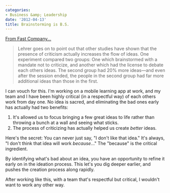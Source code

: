 ```yaml
---
categories:
- Business &amp; Leadership
date: '2012-04-13'
title: Brainstorming is B.S.
---
```


<a href="http://www.fastcodesign.com/1668930/the-brainstorming-process-is-bs-but-can-we-rework-it">From Fast Company...</a>

<blockquote>Lehrer goes on to point out that other studies have shown that the presence of criticism actually increases the flow of ideas. One experiment compared two groups: One which brainstormed with a mandate not to criticize, and another which had the license to debate each others ideas. The second group had 20% more ideas—and even after the session ended, the people in the second group had far more additional ideas than those in the first.</blockquote>

I can vouch for this. I'm working on a mobile learning app at work, and my team and I have been highly critical (in a respectful way) of each others work from day one. No idea is sacred, and eliminating the bad ones early has actually had two benefits:
<ol>
<li>It's allowed us to focus bringing a few great ideas to life rather than throwing a bunch at a wall and seeing what sticks.</li>
<li>The process of criticizing has actually helped us create <em>better</em> ideas.</li>
</ol>

Here's the secret: You can never just say, "I don't like that idea." It's always, "I don't think that idea will work <em>because</em>..." The "because" is the critical ingredient.

By identifying what's bad about an idea, you have an opportunity to refine it early on in the ideation process. This let's you dig deeper earlier, and pushes the creation process along rapidly.

After working like this, with a team that's respectful but critical, I wouldn't want to work any other way.